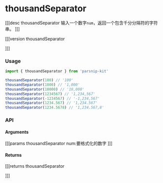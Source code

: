 # thousandSeparator
[[[desc thousandSeparator
输入一个数字`num`，返回一个包含千分分隔符的字符串。
]]]

[[[version thousandSeparator
  
]]]
### Usage

```ts
import { thousandSeparator } from 'parsnip-kit'

thousandSeparator(100) // '100'
thousandSeparator(1000) // '1,000'
thousandSeparator(10000) // '10,000'
thousandSeparator(1234567) // '1,234,567'
thousandSeparator(-1234567) // '-1,234,567'
thousandSeparator(1234.567) // '1,234.567'
thousandSeparator(1234.5678) // '1,234.567,8'
```


### API

#### Arguments

[[[params thousandSeparator
num:要格式化的数字
]]]

#### Returns

[[[returns thousandSeparator

]]]